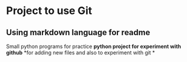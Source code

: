 # Project to use Git
## Using markdown language for readme
Small python programs for practice
**python project for experiment with github**
*for adding new files and also to experiment with git *

